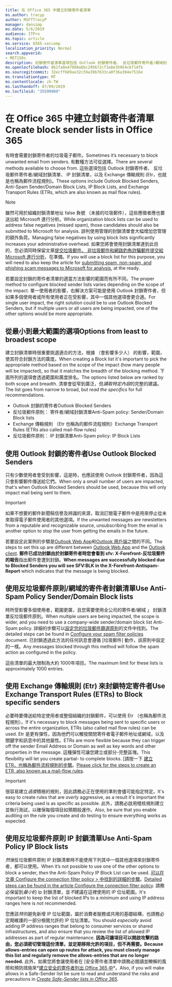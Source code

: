 ```yaml
---
title: 在 Office 365 中建立封鎖寄件者清單
ms.author: tracyp
author: MSFTTracyP
manager: dansimp
ms.date: 5/6/2019
audience: ITPro
ms.topic: article
ms.service: O365-seccomp
localization_priority: Normal
search.appverid:
- MET150s
description: 封鎖寄件者清單選項包括 Outlook 封鎖寄件者、 反垃圾郵件寄件者/網域封鎖清單、 IP 封鎖清單，以及 Exchange 傳輸規則 (Etr) 也稱為郵件流程規則。
ms.openlocfilehash: 861fa0e47980a6bc295672cf1e8e35954c6f1dfb
ms.sourcegitcommit: 32ecff689ae32c59a39b7633ca0f36a304e7516e
ms.translationtype: MT
ms.contentlocale: zh-TW
ms.lasthandoff: 07/09/2019
ms.locfileid: "35599989"
---
```

# <a name="create-block-sender-lists-in-office-365"></a><span data-ttu-id="42255-103">在 Office 365 中建立封鎖寄件者清單</span><span class="sxs-lookup"><span data-stu-id="42255-103">Create block sender lists in Office 365</span></span>

<span data-ttu-id="42255-104">有時會需要封鎖寄件者的垃圾電子郵件。</span><span class="sxs-lookup"><span data-stu-id="42255-104">Sometimes it’s necessary to block unwanted email from senders.</span></span> <span data-ttu-id="42255-105">有數種方法可從選擇。</span><span class="sxs-lookup"><span data-stu-id="42255-105">There are several methods available to choose from.</span></span> <span data-ttu-id="42255-106">這些選項包括 Outlook 封鎖寄件者、 反垃圾郵件寄件者/網域封鎖清單、 IP 封鎖清單，以及 Exchange 傳輸規則 (Etr，也就是也稱為郵件流程規則)。</span><span class="sxs-lookup"><span data-stu-id="42255-106">These options include Outlook Blocked Senders, Anti-Spam Sender/Domain Block Lists, IP Block Lists, and Exchange Transport Rules (ETRs, which are also known as mail flow rules).</span></span>

> [!NOTE]
> <span data-ttu-id="42255-107">雖然可用於組織封鎖清單地址 false 負號 （未接的垃圾郵件），這些應徵者應也要送出給 Microsoft 進行分析。</span><span class="sxs-lookup"><span data-stu-id="42255-107">While organization block lists can be used to address false negatives (missed spam), those candidates should also be submitted to Microsoft for analysis.</span></span> <span data-ttu-id="42255-108">誤判使用管理的封鎖清單會大幅增加您管理的額外負荷。</span><span class="sxs-lookup"><span data-stu-id="42255-108">Managing false negatives by using block lists significantly increases your administrative overhead.</span></span> <span data-ttu-id="42255-109">如果您將會使用封鎖清單達到此目的，您必須同時保留文章[提交垃圾郵件、 非垃圾郵件和網路釣魚詐騙郵件提交給 Microsoft 進行分析](https://docs.microsoft.com/en-us/office365/SecurityCompliance/submit-spam-non-spam-and-phishing-scam-messages-to-microsoft-for-analysis)，在準備。</span><span class="sxs-lookup"><span data-stu-id="42255-109">If you will use a block list for this purpose, you will need to also keep the article for [submitting spam, non-spam, and phishing scam messages to Microsoft for analysis](https://docs.microsoft.com/en-us/office365/SecurityCompliance/submit-spam-non-spam-and-phishing-scam-messages-to-microsoft-for-analysis), at the ready.</span></span>

<span data-ttu-id="42255-110">若要設定封鎖的寄件者清單的適當方法影響的範圍而有所不同。</span><span class="sxs-lookup"><span data-stu-id="42255-110">The proper method to configure blocked sender lists varies depending on the scope of the impact.</span></span> <span data-ttu-id="42255-111">單一使用者的影響，右解決方案可能是使用 Outlook 封鎖寄件者，但如果多個使用者或所有使用者正在受影響，其中一個其他選項會更合適。</span><span class="sxs-lookup"><span data-stu-id="42255-111">For single user impact, the right solution could be to use Outlook Blocked Senders, but if multiple users or all users are being impacted, one of the other options would be more appropriate.</span></span>

## <a name="options-from-least-to-broadest-scope"></a><span data-ttu-id="42255-112">從最小到最大範圍的選項</span><span class="sxs-lookup"><span data-stu-id="42255-112">Options from least to broadest scope</span></span>

<span data-ttu-id="42255-113">建立封鎖清單時很重要挑選適合的方法，根據 （會影響多少人） 的影響，範圍，使其符合封鎖方法的廣度。</span><span class="sxs-lookup"><span data-stu-id="42255-113">When creating a Block list it's important to pick the appropriate method based on the scope of the impact (how many people will be impacted), so that it matches the breadth of the blocking method.</span></span> <span data-ttu-id="42255-114">下面所列的選項會透過範圍和廣度排名。</span><span class="sxs-lookup"><span data-stu-id="42255-114">The options listed below are ranked by both scope and breadth.</span></span> <span data-ttu-id="42255-115">清單會從窄到廣泛，但*讀取特定內容*的完整的建議。</span><span class="sxs-lookup"><span data-stu-id="42255-115">The list goes from narrow to broad, but *read the specifics* for full recommendations.</span></span>

- <span data-ttu-id="42255-116">Outlook 封鎖的寄件者</span><span class="sxs-lookup"><span data-stu-id="42255-116">Outlook Blocked Senders</span></span>
- <span data-ttu-id="42255-117">反垃圾郵件原則： 寄件者/網域封鎖清單</span><span class="sxs-lookup"><span data-stu-id="42255-117">Anti-Spam policy: Sender/Domain Block lists</span></span>
- <span data-ttu-id="42255-118">Exchange 傳輸規則 （Etr 也稱為的郵件流程規則）</span><span class="sxs-lookup"><span data-stu-id="42255-118">Exchange Transport Rules (ETRs also called mail-flow rules)</span></span>
- <span data-ttu-id="42255-119">反垃圾郵件原則： IP 封鎖清單</span><span class="sxs-lookup"><span data-stu-id="42255-119">Anti-Spam policy: IP Block Lists</span></span>

## <a name="use-outlook-blocked-senders"></a><span data-ttu-id="42255-120">使用 Outlook 封鎖的寄件者</span><span class="sxs-lookup"><span data-stu-id="42255-120">Use Outlook Blocked Senders</span></span>

<span data-ttu-id="42255-121">只有少數使用者會受到影響，這是時，也應該使用 Outlook 封鎖寄件者，因為這只會影響郵件傳送給它們。</span><span class="sxs-lookup"><span data-stu-id="42255-121">When only a small number of users are impacted, that's when Outlook Blocked Senders should be used, because this will only impact mail being sent to them.</span></span>

> [!IMPORTANT]
> <span data-ttu-id="42255-122">如果不想要的郵件新聞稿信譽及辨識的來源，取消訂閱電子郵件中是用來停止從未來取得電子郵件使用者的其他選項。</span><span class="sxs-lookup"><span data-stu-id="42255-122">If the unwanted messages are newsletters from a reputable and recognizable source, unsubscribing from the email is another option to stop the user from getting the emails in the future.</span></span>

<span data-ttu-id="42255-123">若要設定此案例的步驟是[Outlook Web App](https://support.office.com/en-us/article/block-or-allow-junk-email-settings-48c9f6f7-2309-4f95-9a4d-de987e880e46)和[Outlook 用戶端](https://support.office.com/en-us/article/overview-of-the-junk-email-filter-5ae3ea8e-cf41-4fa0-b02a-3b96e21de089)之間的不同。</span><span class="sxs-lookup"><span data-stu-id="42255-123">The steps to set this up are different between [Outlook Web App](https://support.office.com/en-us/article/block-or-allow-junk-email-settings-48c9f6f7-2309-4f95-9a4d-de987e880e46) and the [Outlook client](https://support.office.com/en-us/article/overview-of-the-junk-email-filter-5ae3ea8e-cf41-4fa0-b02a-3b96e21de089).</span></span> <span data-ttu-id="42255-124">**郵件已成功封鎖由於封鎖寄件者時您會看到 sfv: X-Forefront-反垃圾郵件的報告**指出郵件會遭到封鎖。</span><span class="sxs-lookup"><span data-stu-id="42255-124">**When messages are successfully blocked due to Blocked Senders you will see SFV:BLK in the X-Forefront-Antispam-Report** which indicates that the message is being blocked.</span></span>

## <a name="use-anti-spam-policy-senderdomain-block-lists"></a><span data-ttu-id="42255-125">使用反垃圾郵件原則/網域的寄件者封鎖清單</span><span class="sxs-lookup"><span data-stu-id="42255-125">Use Anti-Spam Policy Sender/Domain Block lists</span></span>

<span data-ttu-id="42255-126">時所受影響多個使用者，範圍更廣，且您需要使用全公司的寄件者/網域 」 封鎖清單反垃圾郵件原則。</span><span class="sxs-lookup"><span data-stu-id="42255-126">When multiple users are being impacted, the scope is wider, and you need to use a company-wide sender/domain block list Anti-Spam policy.</span></span> <span data-ttu-id="42255-127">詳細的步驟可以[設定您的垃圾郵件篩選原則](https://docs.microsoft.com/en-us/office365/securitycompliance/configure-your-spam-filter-policies)的文件中找到。</span><span class="sxs-lookup"><span data-stu-id="42255-127">The detailed steps can be found in [Configure your spam filter policies](https://docs.microsoft.com/en-us/office365/securitycompliance/configure-your-spam-filter-policies) document.</span></span> <span data-ttu-id="42255-128">已封鎖透過此方法的任何訊息會遵循 [垃圾郵件] 動作，該原則中設定的一樣。</span><span class="sxs-lookup"><span data-stu-id="42255-128">Any messages blocked through this method will follow the spam action as configured in the policy.</span></span>

<span data-ttu-id="42255-129">這些清單的最大限制為大約 1000年項目。</span><span class="sxs-lookup"><span data-stu-id="42255-129">The maximum limit for these lists is approximately 1000 entries.</span></span>

## <a name="use-exchange-transport-rules-etrs-to-block-specific-senders"></a><span data-ttu-id="42255-130">使用 Exchange 傳輸規則 (Etr) 來封鎖特定寄件者</span><span class="sxs-lookup"><span data-stu-id="42255-130">Use Exchange Transport Rules (ETRs) to Block specific senders</span></span>

<span data-ttu-id="42255-131">必要時要傳送給特定使用者或整個組織的封鎖郵件，可以使用 Etr （也稱為郵件流程規則）。</span><span class="sxs-lookup"><span data-stu-id="42255-131">If it's necessary to block messages being sent to specific users or across the entire organization, ETRs (also called mail flow rules) can be used.</span></span> <span data-ttu-id="42255-132">Etr 是更有彈性，因為他們可以觸發關閉寄件者電子郵件地址或網域，以及關鍵字和訊息中的其他屬性。</span><span class="sxs-lookup"><span data-stu-id="42255-132">ETRs are more flexible because they can trigger off the sender Email Address or Domain as well as key words and other properties  in the message.</span></span> <span data-ttu-id="42255-133">這種彈性可讓您建立或部分-完整區塊。</span><span class="sxs-lookup"><span data-stu-id="42255-133">This flexibility will let you create partial- to complete blocks.</span></span> <span data-ttu-id="42255-134">[請按一下 [建立 ETR，也稱為郵件流程規則的步驟](https://docs.microsoft.com/en-us/office365/SecurityCompliance/use-mail-flow-rules-to-set-the-spam-confidence-level-scl-in-messages)。</span><span class="sxs-lookup"><span data-stu-id="42255-134">[Please click for the steps to create an ETR, also known as a mail-flow rules](https://docs.microsoft.com/en-us/office365/SecurityCompliance/use-mail-flow-rules-to-set-the-spam-confidence-level-scl-in-messages).</span></span>

> [!IMPORTANT]
> <span data-ttu-id="42255-135">很容易建立*過度*積極的規則，因此請務必正在使用的準則會儘可能指定特定。</span><span class="sxs-lookup"><span data-stu-id="42255-135">It's easy to create rules that are *overly* aggressive, as a result it's important the criteria being used is as specific as possible.</span></span> <span data-ttu-id="42255-136">此外，請務必啟用稽核規則建立並執行測試，以確保每個項目如預期般運作。</span><span class="sxs-lookup"><span data-stu-id="42255-136">Also, be sure that you enable auditing on the rule you create and do testing to ensure everything works as expected.</span></span>

## <a name="use-anti-spam-policy-ip-block-lists"></a><span data-ttu-id="42255-137">使用反垃圾郵件原則 IP 封鎖清單</span><span class="sxs-lookup"><span data-stu-id="42255-137">Use Anti-Spam Policy IP Block lists</span></span>

<span data-ttu-id="42255-138">*然後*反垃圾郵件原則 IP 封鎖清單時不能使用下列其中一個其他選項來封鎖寄件者，都可以使用。</span><span class="sxs-lookup"><span data-stu-id="42255-138">When it’s not possible to use one of the other options to block a sender, *then* the Anti-Spam Policy IP Block List can be used.</span></span> <span data-ttu-id="42255-139">[可以在文章 Configure the connection filter policy > 中找到的詳細的步驟](https://docs.microsoft.com/en-us/office365/securitycompliance/configure-the-connection-filter-policy)。</span><span class="sxs-lookup"><span data-stu-id="42255-139">[Detailed steps can be found in the article Configure the connection filter policy](https://docs.microsoft.com/en-us/office365/securitycompliance/configure-the-connection-filter-policy).</span></span> <span data-ttu-id="42255-140">請務必保留到*最小*的 Ip 封鎖清單，並*不*建議在這裡使用的 IP 位址範圍。</span><span class="sxs-lookup"><span data-stu-id="42255-140">It's important to keep the list of blocked IPs to a *minimum* and using IP address ranges here is *not* recommended.</span></span>

<span data-ttu-id="42255-141">您應該*特別*避免新增 IP 位址範圍，屬於消費者服務或共用的基礎結構，也請務必定期維護的一部分檢閱允許的 IP 位址清單。</span><span class="sxs-lookup"><span data-stu-id="42255-141">You should *especially* avoid adding IP address ranges that belong to consumer services or shared infrastructures, and also ensure that you review the list of allowed IP addresses as part of regular maintenance.</span></span> <span data-ttu-id="42255-142">**因為可讓項目可以開啟攻擊的路由，您必須密切管理這份清單，並定期移除允許的項目，但不再需要。**</span><span class="sxs-lookup"><span data-stu-id="42255-142">**Because allows-entries can open up routes for attack, you must closely manage this list and regularly remove the allows-entries that are no longer needed.**</span></span> <span data-ttu-id="42255-143">此外，如果您將會讓使用者在 [安全寄件者清單中請務必閱讀並瞭解的風險和預防措施來*[建立安全的寄件者列出 Office 365 中](create-safe-sender-lists-in-office-365.md)*。</span><span class="sxs-lookup"><span data-stu-id="42255-143">Also, if you will make allows in a Safe-Sender list be sure to read and understand the risks and precautions in *[Create Safe-Sender lists in Office 365](create-safe-sender-lists-in-office-365.md)*.</span></span>
